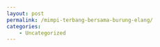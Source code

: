 ```yaml
---
layout: post
permalink: /mimpi-terbang-bersama-burung-elang/
categories:
    - Uncategorized
---
```


